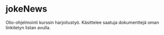 # jokeNews
Olio-ohjelmointi kurssin harjoitustyö. Käsittelee saatuja dokumenttejä oman linkitetyn listan avulla.
